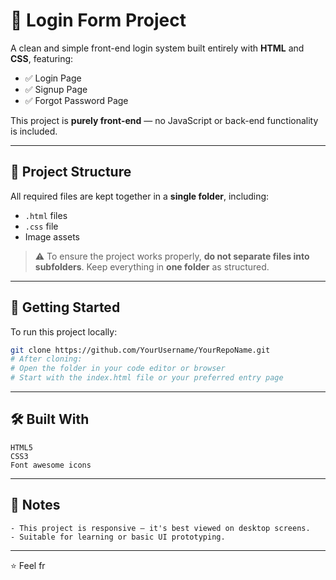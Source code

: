# 🔐 Login Form Project

A clean and simple front-end login system built entirely with **HTML** and **CSS**, featuring:

- ✅ Login Page  
- ✅ Signup Page  
- ✅ Forgot Password Page

This project is **purely front-end** — no JavaScript or back-end functionality is included.

---

## 📁 Project Structure

All required files are kept together in a **single folder**, including:

- `.html` files  
- `.css` file  
- Image assets

> ⚠️ To ensure the project works properly, **do not separate files into subfolders**. Keep everything in **one folder** as structured.

---

## 🚀 Getting Started

To run this project locally:

```bash
git clone https://github.com/YourUsername/YourRepoName.git
# After cloning:
# Open the folder in your code editor or browser
# Start with the index.html file or your preferred entry page
```

---

## 🛠️ Built With

```text
HTML5  
CSS3
Font awesome icons
```

---

## 📌 Notes

```text
- This project is responsive — it's best viewed on desktop screens.  
- Suitable for learning or basic UI prototyping.
```

---

⭐ Feel fr
